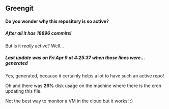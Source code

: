 ## Greengit

#### Do you wonder why this repository is so active?

##### After all it has 18896 commits!

But is it *really* active? Well...

##### Last update was on Fri Apr 9 at 4:25:37 when those lines were... generated

Yes, generated, because it certainly helps a lot to have such an active repo!

Oh and there was **26%** disk usage on the machine
where there is the cron updating this file.

Not the best way to monitor a VM in the cloud but it works! :)

